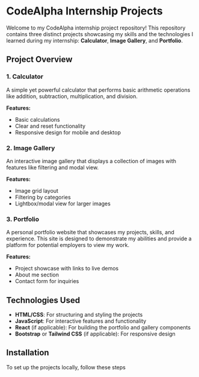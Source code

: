 # CodeAlpha Internship Projects

Welcome to my CodeAlpha internship project repository! This repository contains three distinct projects showcasing my skills and the technologies I learned during my internship: **Calculator**, **Image Gallery**, and **Portfolio**.

## Project Overview

### 1. Calculator
A simple yet powerful calculator that performs basic arithmetic operations like addition, subtraction, multiplication, and division. 

**Features:**
- Basic calculations
- Clear and reset functionality
- Responsive design for mobile and desktop

### 2. Image Gallery
An interactive image gallery that displays a collection of images with features like filtering and modal view.

**Features:**
- Image grid layout
- Filtering by categories
- Lightbox/modal view for larger images

### 3. Portfolio
A personal portfolio website that showcases my projects, skills, and experience. This site is designed to demonstrate my abilities and provide a platform for potential employers to view my work.

**Features:**
- Project showcase with links to live demos
- About me section
- Contact form for inquiries

## Technologies Used
- **HTML/CSS**: For structuring and styling the projects
- **JavaScript**: For interactive features and functionality
- **React** (if applicable): For building the portfolio and gallery components
- **Bootstrap** or **Tailwind CSS** (if applicable): For responsive design

## Installation

To set up the projects locally, follow these steps
